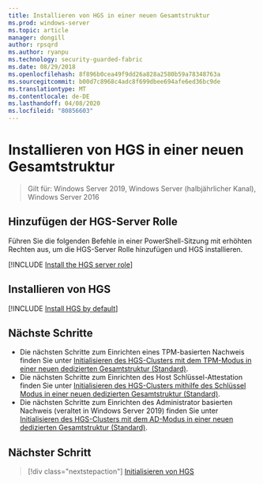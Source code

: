 ```yaml
---
title: Installieren von HGS in einer neuen Gesamtstruktur
ms.prod: windows-server
ms.topic: article
manager: dongill
author: rpsqrd
ms.author: ryanpu
ms.technology: security-guarded-fabric
ms.date: 08/29/2018
ms.openlocfilehash: 8f896b0cea49f9dd26a828a2580b59a78348763a
ms.sourcegitcommit: b00d7c8968c4adc8f699dbee694afe6ed36bc9de
ms.translationtype: MT
ms.contentlocale: de-DE
ms.lasthandoff: 04/08/2020
ms.locfileid: "80856603"
---
```

# <a name="install-hgs-in-a-new-forest"></a>Installieren von HGS in einer neuen Gesamtstruktur 

>Gilt für: Windows Server 2019, Windows Server (halbjährlicher Kanal), Windows Server 2016

## <a name="add-the-hgs-server-role"></a>Hinzufügen der HGS-Server Rolle

Führen Sie die folgenden Befehle in einer PowerShell-Sitzung mit erhöhten Rechten aus, um die HGS-Server Rolle hinzufügen und HGS installieren.

[!INCLUDE [Install the HGS server role](../../../includes/guarded-fabric-install-hgs-server-role.md)] 

## <a name="install-hgs"></a>Installieren von HGS 

[!INCLUDE [Install HGS by default](../../../includes/install-hgs-default.md)] 

## <a name="next-steps"></a>Nächste Schritte

- Die nächsten Schritte zum Einrichten eines TPM-basierten Nachweis finden Sie unter [Initialisieren des HGS-Clusters mit dem TPM-Modus in einer neuen dedizierten Gesamtstruktur (Standard)](guarded-fabric-initialize-hgs-tpm-mode-default.md).
- Die nächsten Schritte zum Einrichten des Host Schlüssel-Attestation finden Sie unter [Initialisieren des HGS-Clusters mithilfe des Schlüssel Modus in einer neuen dedizierten Gesamtstruktur (Standard)](guarded-fabric-initialize-hgs-key-mode-default.md).
- Die nächsten Schritte zum Einrichten des Administrator basierten Nachweis (veraltet in Windows Server 2019) finden Sie unter [Initialisieren des HGS-Clusters mit dem AD-Modus in einer neuen dedizierten Gesamtstruktur (Standard)](guarded-fabric-initialize-hgs-ad-mode-default.md).

## <a name="next-step"></a>Nächster Schritt

> [!div class="nextstepaction"]
> [Initialisieren von HGS](guarded-fabric-initialize-hgs.md)


